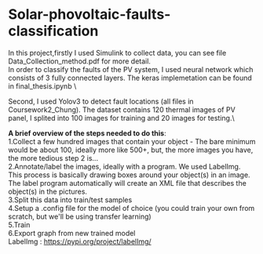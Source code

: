 # Solar-phovoltaic-faults-classification
In this project,firstly I used Simulink to collect data, you can see file Data_Collection_method.pdf for more detail.\
In order to classify the faults of the PV system, I used neural network which consists of 3 fully connected layers. The keras implemetation can be found in final_thesis.ipynb \

Second, I used Yolov3 to detect fault locations (all files in Coursework2_Chung). The dataset contains 120 thermal images of PV panel, I splited into 100 images for training and 20 images for testing.\

**A brief overview of the steps needed to do this**:\
  1.Collect a few hundred images that contain your object - The bare minimum would be about 100, ideally more like 500+, but, the more images you have, the more tedious step 2 is...\
  2.Annotate/label the images, ideally with a program. We used LabelImg. This process is basically drawing boxes around your object(s) in an image. The label program automatically will create an XML file that describes the object(s) in the pictures.\
  3.Split this data into train/test samples\
  4.Setup a .config file for the model of choice (you could train your own from scratch, but we'll be using transfer learning)\
  5.Train\
  6.Export graph from new trained model\
LabelImg : https://pypi.org/project/labelImg/
